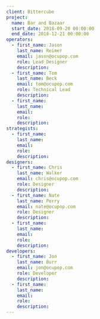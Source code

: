 ```yaml
---
client: Bittercube
project:
  name: Bar and Bazaar
  start_date: 2018-09-20 00:00:00
  end_date: 2018-12-21 00:00:00
operators:
  - first_name: Jason
    last_name: Reimer
    email: jason@ocupop.com
    role: Lead Designer
    description:
  - first_name: Tom
    last_name: Beck
    email: tom@ocupop.com
    role: Technical Lead
    description:
  - first_name:
    last_name:
    email:
    role:
    description:
strategists:
  - first_name:
    last_name:
    email:
    role:
    description:
designers:
  - first_name: Chris
    last_name: Walker
    email: chris@ocupop.com
    role: Designer
    description:
  - first_name: Nate
    last_name: Perry
    email: nate@ocupop.com
    role: Designer
    description:
  - first_name:
    last_name:
    email:
    role:
    description:
developers:
  - first_name: Jon
    last_name: Burr
    email: jon@ocupop.com
    role: Developer
    description:
  - first_name:
    last_name:
    email:
    role:
    description:
---
```


